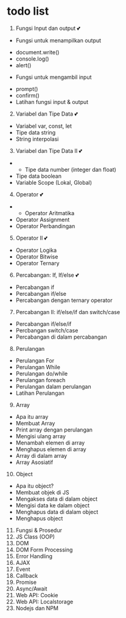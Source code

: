 # todo list
1. Fungsi Input dan output 💕
* Fungsi untuk menampilkan output
-	document.write()
-	console.log()
-	alert()
*	Fungsi untuk mengambil input
-	prompt()
-	confirm()
-	Latihan fungsi input & output

2. Variabel dan Tipe Data 💕
-   Variabel var, const, let
-	Tipe data string
-	String interpolasi

3. Variabel dan Tipe Data II 💕
- -	Tipe data number (integer dan float)
-	Tipe data boolean
-	Variable Scope (Lokal, Global)

4.  Operator 💕
- -	Operator Aritmatika
-	Operator Assignment
-	Operator Perbandingan

5. Operator II 💕
-	Operator Logika
-	Operator Bitwise
-	Operator Ternary

6. Percabangan: If, If/else 💕
-	Percabangan if
-	Percabangan if/else
-	Percabangan dengan ternary operator 

7. Percabangan II: if/else/if dan switch/case
-	Percabangan if/else/if
-	Percbangan switch/case
-	Percabangan di dalam percabangan

8. Perulangan
-	Perulangan For
-	Perulangan While
-	Perulangan do/while
-	Perulangan foreach
-	Perulangan dalam perulangan
-	Latihan Perulangan

9. Array
-	Apa itu array
-	Membuat Array
-	Print array dengan perulangan
-	Mengisi ulang array
-	Menambah elemen di array
-	Menghapus elemen di array
-	Array di dalam array
-	Array Asosiatif

10. Object
-	Apa itu object?
-	Membuat objek di JS
-	Mengakses data di dalam object
-	Mengisi data ke dalam object
-	Menghapus data di dalam object
-	Menghapus object

11. Fungsi & Prosedur
12. JS Class (OOP)
13. DOM
14. DOM Form Processing
15. Error Handling
16. AJAX
17. Event
18. Callback
19. Promise
20. Async/Await
21. Web API: Cookie
22. Web API: Localstorage
23. Nodejs dan NPM


